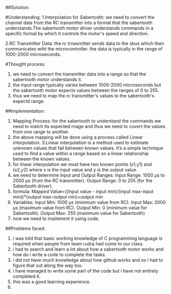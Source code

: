 ##Solution:

#Understanding:
1.Interpolation for Sabertooth: we need to convert the channel data from the RC transmitter into a format that the sabertooth understands.The sabertooth motor driver understands commands in a specific formal by which it controls the motor's speed and direction. 

2.RC Transmitter Data: the rc trnasmitter sends data to the sbus which then communicates wiht the microcontroller. the data is typically in the range of 1000-2000 microseconds.

#Thought process:
1. we need to convert the transmitter data into a range so that the sabertooth motor understands it.
2. the input range typically varies between 1000-2000 microseconds but the sabertooth motor expects values between the ranges of 0 to 255.
3. thus we need to map the rc transmitter's values to the sabertooth's expectd range.

##Implementation:
1. Mapping Process: for the sabertooth to understand the commands we need to match its expected rnage and thus we need to covert the values from one range to another.
2. the above mapping will be done using a process called Linear interpolation.
3.Linear interpolation is a method used to estimate unknown values that fall between known values. It’s a simple technique used to find a value within a range based on a linear relationship between the known values.
4. for linear interpolation we must have two known points (x1,y1) and (x2,y2) where x is the input value and y is the output value.
5. we need to determine Input and Output Ranges:
Input Range: 1000 μs to 2000 μs (from the RC transmitter).
Output Range: 0 to 255 (for the Sabertooth driver).
6. formula:
Mapped Value=((input value - input min)/(input max-input min))*(output max-output min)+output min
7. Variables:
Input Min: 1000 μs (minimum value from RC).
Input Max: 2000 μs (maximum value from RC).
Output Min: 0 (minimum value for Sabertooth).
Output Max: 255 (maximum value for Sabertooth)
8. now we need to implement it using code.

##Problems faced:
1. i was told that basic working knowledge of C programming language is required when people from team rudra had come to our class.
2. i had to search and learn a lot about how a sabertooth motor works and how do i write a code to complete the tasks.
3. i did not have much knowledge about how github works and so i had to figure that out along the way too.
4. i have managed to write some part of the code but i have not entirely completed it.
5. this was a good learning experience.
6. 
